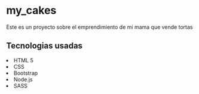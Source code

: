 <h1> my_cakes </h1>

<p>Este es un proyecto sobre el emprendimiento de mi mama que vende tortas</p>

<h2>Tecnologias usadas</h2>

<li>HTML 5</li>
<li>CSS</li>
<li>Bootstrap</li>
<li>Node.js</li>
<li>SASS</li>
